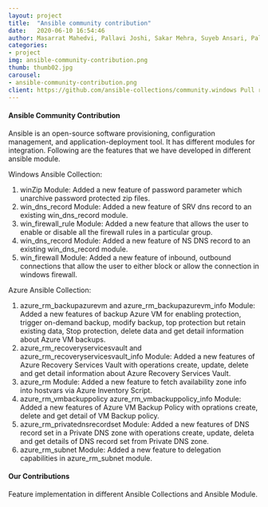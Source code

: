 ```yaml
---
layout: project
title:  "Ansible community contribution"
date:   2020-06-10 16:54:46
author: Masarrat Mahedvi, Pallavi Joshi, Sakar Mehra, Suyeb Ansari, Pallavi Chaudhari, Shwetali Berad
categories:
- project
img: ansible-community-contribution.png
thumb: thumb02.jpg
carousel:
- ansible-community-contribution.png
client: https://github.com/ansible-collections/community.windows Pull requests - 90, 112, 127, 131, 136 and https://github.com/ansible-collections/azure Pull request - 243, 248, 254, 264, 271, 286
---
```


#### Ansible Community Contribution
Ansible is an open-source software provisioning, configuration management, and application-deployment tool. It has different modules for integration. Following are the features that we have developed in different ansible module.

Windows Ansible Collection:
1. winZip Module: Added a new feature of password parameter which unarchive password protected zip files.
2. win_dns_record Module: Added a new feature of SRV dns record to an existing win_dns_record module.
3. win_firewall_rule Module: Added a new feature that allows the user to enable or disable all the firewall rules in a particular group.
4. win_dns_record Module: Added a new feature of NS DNS record to an existing win_dns_record module.
5. win_firewall Module: Added a new feature of inbound, outbound connections that allow the user to either block or allow the connection in windows firewall. 

Azure Ansible Collection:
1. azure_rm_backupazurevm and azure_rm_backupazurevm_info Module: Added a new features of backup Azure VM for enabling protection, trigger on-demand backup, modify backup, top protection but retain existing data, Stop protection, delete data and get detail information about Azure VM backups.
2. azure_rm_recoveryservicesvault and azure_rm_recoveryservicesvault_info Module: Added a new features of Azure Recovery Services Vault with operations create, update, delete and get detail information about Azure Recovery Services Vault.
3. azure_rm Module: Added a new feature to fetch availability zone info into hostvars via Azure Inventory Script.
4. azure_rm_vmbackuppolicy azure_rm_vmbackuppolicy_info Module: Added a new features of Azure VM Backup Policy with oprations create, delete and get detail of VM Backup policy.
5. azure_rm_privatednsrecordset Module: Added a new features of DNS record set in a Private DNS zone with operations create, update, deleta and get details of DNS record set from Private DNS zone.
6. azure_rm_subnet Module: Added a new feature to delegation capabilities in azure_rm_subnet module.

#### Our Contributions
Feature implementation in different Ansible Collections and Ansible Module.